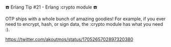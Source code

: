 ☎️ Erlang Tip #21 - Erlang :crypto module ☎️

OTP ships with a whole bunch of amazing goodies! For example, if you ever need to encrypt, hash, or sign data, the :crypto module has what you need :).

https://twitter.com/akoutmos/status/1705265702897320380